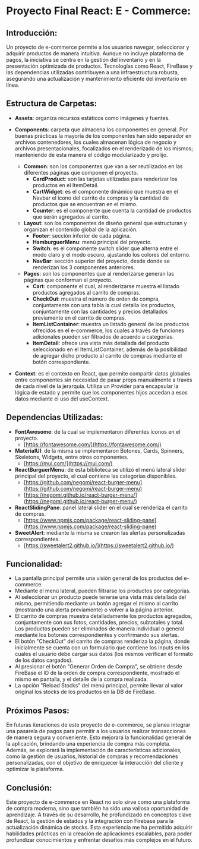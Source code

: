 # Proyecto Final React: E - Commerce:

## Introducción:

Un proyecto de e-commerce permite a los usuarios navegar, seleccionar y adquirir productos de manera intuitiva. Aunque no incluye plataforma de pagos, la iniciativa se centra en la gestión del inventario y en la presentación optimizada de productos. Tecnologías como React, FireBase y las dependencias utilizadas contribuyen a una infraestructura robusta, asegurando una actualización y mantenimiento eficiente del inventario en línea.

## Estructura de Carpetas:

- **Assets**: organiza recursos estáticos como imágenes y fuentes.
- **Components**: carpeta que almacena los componentes en general. Por buenas prácticas la mayoría de los componentes han sido separador en archivos contenedores, los cuales almacenan lógica de negocio y archivos presentacionales, focalizados en el renderizado de los mismos; manteniendo de esta manera el código modularizado y prolijo.

  - **Common**: son los componentes que van a ser reutilizados en las diferentes páginas que componen el proyecto.
    - **CardProduct**: son las tarjetas utilizadas para renderizar los productos en el ItemDetail.
    - **CartWidget**: es el componente dinámico que muestra en el Navbar el ícono del carrito de compras y la cantidad de productos que se encuentran en el mismo.
    - **Counter**: es el componente que cuenta la cantidad de productos que serán agregados al carrito.
  - **Layout**: son los componentes de diseño general que estructuran y organizan el contenido global de la aplicación.
    - **Footer**: sección inferior de cada página.
    - **HamburguerMenu**: menú principal del proyecto.
    - **Switch**: es el componente switch slider que alterna entre el modo claro y el modo oscuro, ajustando los colores del entorno.
    - **NavBar**: sección superior del proyecto, desde donde se renderizan los 3 componentes anteriores.
  - **Pages**: son los componentes que al renderizarse generan las páginas que conforman el proyecto.
    - **Cart**: componente el cual, al renderizarse muestra el listado productos agregados al carrito de compras.
    - **CheckOut**: muestra el número de orden de compra, conjuntamente con una tabla la cual detalla los productos, conjuntamente con las cantidades y precios detallados previamente en el carrito de compras.
    - **ItemListContainer**: muestra un listado general de los productos ofrecidos en el e-commerce, los cuales a través de funciones adicionales pueden ser filtrados de acuerdo a categorías.
    - **ItemDetail**: ofrece una vista más detallada del producto seleccionado en el ItemListContainer, además de la posibilidad de agregar dicho producto al carrito de compras mediante el botón correspondiente.
- **Context**: es el contexto en React, que permite compartir datos globales entre componentes sin necesidad de pasar props manualmente a través de cada nivel de la jerarquía. Utiliza un Provider para encapsular la lógica de estado y permite que los componentes hijos accedan a esos datos mediante el uso del useContext.

## Dependencias Utilizadas:

- **FontAwesome**: de la cual se implementaron diferentes íconos en el proyecto.
  - [https://fontawesome.com/](https://fontawesome.com/)
- **MaterialUI**: de la misma se implementaron Botones, Cards, Spinners, Skeletons, Widgets, entre otros componentes.
  - [https://mui.com/](https://mui.com/)
- **ReactBurguerMenu**: de esta biblioteca se utilizó el menú lateral slider principal del proyecto, el cual contiene las categorías disponibles.
  - [https://github.com/negomi/react-burger-menu](https://github.com/negomi/react-burger-menu)
  - [https://negomi.github.io/react-burger-menu/](https://negomi.github.io/react-burger-menu/)
- **ReactSlidingPane**: panel lateral slider en el cual se renderiza el carrito de compras.
  - [https://www.npmjs.com/package/react-sliding-pane](https://www.npmjs.com/package/react-sliding-pane)
- **SweetAlert**: mediante la misma se crearon las alertas personalizadas correspondientes.
  - [https://sweetalert2.github.io/](https://sweetalert2.github.io/)

## Funcionalidad:

- La pantalla principal permite una visión general de los productos del e-commerce.
- Mediante el menú lateral, pueden filtrarse los productos por categorías.
- Al seleccionar un producto puede tenerse una vista más detallada del mismo, permitiendo mediante un botón agregar el mismo al carrito (mostrando una alerta previamente) o volver a la página anterior.
- El carrito de compras muestra detalladamente los productos agregados, conjuntamente con sus fotos, cantidades, precios, subtotales y total. Los productos pueden ser eliminados de manera individual o general mediante los botones correspondientes y confirmando sus alertas.
- El botón "CheckOut" del carrito de compras renderiza la página, donde inicialmente se cuenta con un formulario que contiene los inputs en los cuales el usuario debe cargar sus datos (los mismos verifican el formato de los datos cargados).
- Al presionar el botón "Generar Orden de Compra", se obtiene desde FireBase el ID de la orden de compra correspondiente, mostrado el mismo en pantalla, y el detalle de la compra realizada.
- La opción "Reload Stocks" del menú principal, permite llevar al valor original los stocks de los productos en la DB de FireBase.

## Próximos Pasos:

En futuras iteraciones de este proyecto de e-commerce, se planea integrar una pasarela de pagos para permitir a los usuarios realizar transacciones de manera segura y conveniente. Esto mejorará la funcionalidad general de la aplicación, brindando una experiencia de compra más completa. Además, se explorará la implementación de características adicionales, como la gestión de usuarios, historial de compras y recomendaciones personalizadas, con el objetivo de enriquecer la interacción del cliente y optimizar la plataforma.

## Conclusión:

Este proyecto de e-commerce en React no solo sirve como una plataforma de compra moderna, sino que también ha sido una valiosa oportunidad de aprendizaje. A través de su desarrollo, he profundizado en conceptos clave de React, la gestión de estados y la integración con Firebase para la actualización dinámica de stocks. Esta experiencia me ha permitido adquirir habilidades prácticas en la creación de aplicaciones escalables, para poder profundizar conocimientos y enfrentar desafíos más complejos en el futuro.
